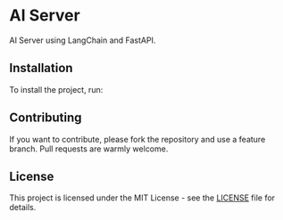 # AI Server

AI Server using LangChain and FastAPI.

## Installation

To install the project, run:

## Contributing

If you want to contribute, please fork the repository and use a feature branch. Pull requests are warmly welcome.

## License

This project is licensed under the MIT License - see the [LICENSE](LICENSE) file for details.